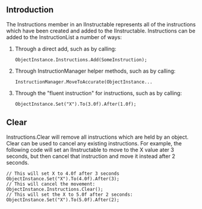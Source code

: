 ## Introduction

The Instructions member in an IInstructable represents all of the instructions which have been created and added to the IInstructable. Instructions can be added to the InstructionList a number of ways:

1.  Through a direct add, such as by calling:

        ObjectInstance.Instructions.Add(SomeInstruction);

2.  Through InstructionManager helper methods, such as by calling:

        InstructionManager.MoveToAccurate(ObjectInstance...

3.  Through the "fluent instruction" for instructions, such as by calling:

        ObjectInstance.Set("X").To(3.0f).After(1.0f);

## Clear

Instructions.Clear will remove all instructions which are held by an object. Clear can be used to cancel any existing instructions. For example, the following code will set an IInstructable to move to the X value ater 3 seconds, but then cancel that instruction and move it instead after 2 seconds.


    // This will set X to 4.0f after 3 seconds
    ObjectInstance.Set("X").To(4.0f).After(3);
    // This will cancel the movement:
    ObjectInstance.Instructions.Clear();
    // This will set the X to 5.0f after 2 seconds:
    ObjectInstance.Set("X").To(5.0f).After(2);
